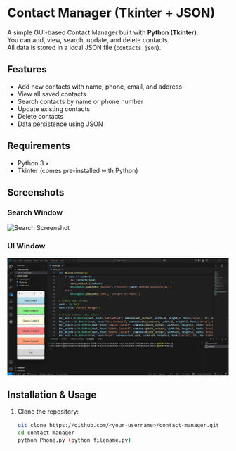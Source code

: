 # Contact Manager (Tkinter + JSON)

A simple GUI-based Contact Manager built with **Python (Tkinter)**.  
You can add, view, search, update, and delete contacts.  
All data is stored in a local JSON file (`contacts.json`).

## Features
- Add new contacts with name, phone, email, and address
- View all saved contacts
- Search contacts by name or phone number
- Update existing contacts
- Delete contacts
- Data persistence using JSON

## Requirements
- Python 3.x
- Tkinter (comes pre-installed with Python)

## Screenshots

### Search Window
![Search Screenshot](https://raw.githubusercontent.com/Gauravkumar15122003/contact-manager/main/search.png)

### UI Window
![UI Screenshot](https://raw.githubusercontent.com/Gauravkumar15122003/contact-manager/main/ui.png.png)


## Installation & Usage
1. Clone the repository:
   ```bash
   git clone https://github.com/<your-username>/contact-manager.git
   cd contact-manager
   python Phone.py (python filename.py)
